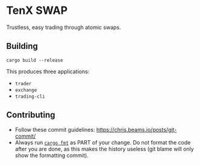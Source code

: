 # TenX SWAP

Trustless, easy trading through atomic swaps.

## Building

`cargo build --release`

This produces three applications:

- `trader`
- `exchange`
- `trading-cli`

## Contributing

- Follow these commit guidelines: https://chris.beams.io/posts/git-commit/
- Always run [`cargo fmt`](https://github.com/rust-lang-nursery/rustfmt) as PART of your change. Do not format the code after you are done, as this makes the history useless (git blame will only show the formatting commit).